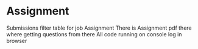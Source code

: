 # Assignment
Submissions filter table for job Assignment
There is Assignment pdf there where getting questions from there
All code running on console log in browser
